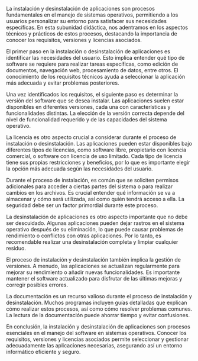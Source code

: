 La instalación y desinstalación de aplicaciones son procesos fundamentales en el manejo de sistemas operativos, permitiendo a los usuarios personalizar su entorno para satisfacer sus necesidades específicas. En esta subunidad didáctica, nos adentramos en los aspectos técnicos y prácticos de estos procesos, destacando la importancia de conocer los requisitos, versiones y licencias asociados.

El primer paso en la instalación o desinstalación de aplicaciones es identificar las necesidades del usuario. Esto implica entender qué tipo de software se requiere para realizar tareas específicas, como edición de documentos, navegación web, procesamiento de datos, entre otros. El conocimiento de los requisitos técnicos ayuda a seleccionar la aplicación más adecuada y evitar problemas posteriores.

Una vez identificados los requisitos, el siguiente paso es determinar la versión del software que se desea instalar. Las aplicaciones suelen estar disponibles en diferentes versiones, cada una con características y funcionalidades distintas. La elección de la versión correcta depende del nivel de funcionalidad requerido y de las capacidades del sistema operativo.

La licencia es otro aspecto crucial a considerar durante el proceso de instalación o desinstalación. Las aplicaciones pueden estar disponibles bajo diferentes tipos de licencias, como software libre, propietario con licencia comercial, o software con licencia de uso limitado. Cada tipo de licencia tiene sus propias restricciones y beneficios, por lo que es importante elegir la opción más adecuada según las necesidades del usuario.

Durante el proceso de instalación, es común que se soliciten permisos adicionales para acceder a ciertas partes del sistema o para realizar cambios en los archivos. Es crucial entender qué información se va a almacenar y cómo será utilizada, así como quién tendrá acceso a ella. La seguridad debe ser un factor primordial durante este proceso.

La desinstalación de aplicaciones es otro aspecto importante que no debe ser descuidado. Algunas aplicaciones pueden dejar rastros en el sistema operativo después de su eliminación, lo que puede causar problemas de rendimiento o conflictos con otras aplicaciones. Por lo tanto, es recomendable realizar una desinstalación completa y limpiar cualquier residuo.

El proceso de instalación y desinstalación también implica la gestión de versiones. A menudo, las aplicaciones se actualizan regularmente para mejorar su rendimiento o añadir nuevas funcionalidades. Es importante mantener el software actualizado para disfrutar de las últimas mejoras y corregir posibles errores.

La documentación es un recurso valioso durante el proceso de instalación y desinstalación. Muchos programas incluyen guías detalladas que explican cómo realizar estos procesos, así como cómo resolver problemas comunes. La lectura de la documentación puede ahorrar tiempo y evitar confusiones.

En conclusión, la instalación y desinstalación de aplicaciones son procesos esenciales en el manejo del software en sistemas operativos. Conocer los requisitos, versiones y licencias asociados permite seleccionar y gestionar adecuadamente las aplicaciones necesarias, asegurando así un entorno informático eficiente y seguro.
